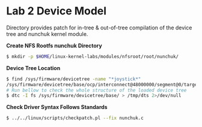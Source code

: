 # Lab 2 Device Model

Directory provides patch for in-tree & out-of-tree compilation of the
device tree and nunchuk kernel module.

**Create NFS Rootfs nunchuk Directory**
```sh
$ mkdir -p $HOME/linux-kernel-labs/modules/nfsroot/root/nunchuk/
```

**Device Tree Location**
```sh
$ find /sys/firmware/devicetree -name "*joystick*"
/sys/firmware/devicetree/base/ocp/interconnect@48000000/segment@0/target-module@2a000/i2c@0/joystick@52
# Run bellow to check the whole structure of the loaded device tree
$ dtc -I fs /sys/firmware/devicetree/base/ > /tmp/dts 2>/dev/null
```

**Check Driver Syntax Follows Standards**
```sh
$ ../../linux/scripts/checkpatch.pl --fix nunchuk.c
```
